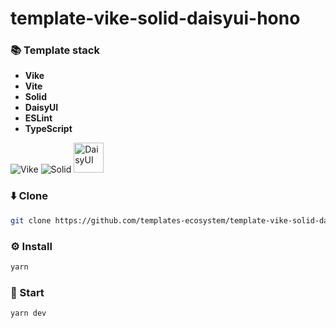 # template-vike-solid-daisyui-hono

### 📚 Template stack
- **Vike**
- **Vite**
- **Solid**
- **DaisyUI**
- **ESLint**
- **TypeScript**

![Vike](https://avatars.githubusercontent.com/u/86403530?s=48&v=4)
![Solid](https://avatars.githubusercontent.com/u/79226042?s=48)
<img src="https://raw.githubusercontent.com/saadeghi/daisyui-images/master/images/daisyui-logo/favicon-192.png" alt="DaisyUI" width="48" />

### ⬇️ Clone
```sh
git clone https://github.com/templates-ecosystem/template-vike-solid-daisyui-hono.git
```

### ⚙️ Install
```sh
yarn
```

### 🚀 Start
```sh
yarn dev
```

